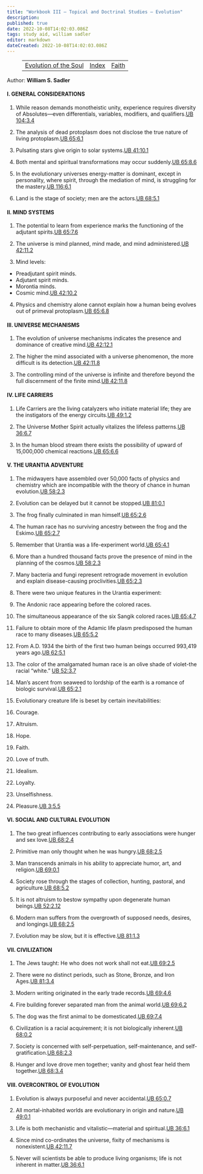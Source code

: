 ```yaml
---
title: "Workbook III — Topical and Doctrinal Studies — Evolution"
description: 
published: true
date: 2022-10-08T14:02:03.086Z
tags: study aid, william sadler
editor: markdown
dateCreated: 2022-10-08T14:02:03.086Z
---
```


<figure class="table chapter-navigator">
	<table>
		<tbody>
		<tr>
			<td><a href="/en/William_S_Sadler/Workbook_3_Topical_and_Doctrinal_Studies/Evolution_of_the_Soul">Evolution of the Soul</a></td>
			<td><a href="/en/William_S_Sadler/Workbook_3_Topical_and_Doctrinal_Studies/Index">Index</a></td>
			<td><a href="/en/William_S_Sadler/Workbook_3_Topical_and_Doctrinal_Studies/Faith">Faith</a></td>
		</tr>
		</tbody>
	</table>
</figure>

Author: **William S. Sadler**

#### I. GENERAL CONSIDERATIONS

1. While reason demands monotheistic unity, experience requires diversity of Absolutes—even differentials, variables, modifiers, and qualifiers.[UB 104:3.4](/en/The_Urantia_Book/104#p3_4)

2. The analysis of dead protoplasm does not disclose the true nature of living protoplasm.[UB 65:6.1](/en/The_Urantia_Book/65#p6_1)

3. Pulsating stars give origin to solar systems.[UB 41:10.1](/en/The_Urantia_Book/41#p10_1)

4. Both mental and spiritual transformations may occur suddenly.[UB 65:8.6](/en/The_Urantia_Book/65#p8_6)

5. In the evolutionary universes energy-matter is dominant, except in personality, where spirit, through the mediation of mind, is struggling for the mastery.[UB 116:6.1](/en/The_Urantia_Book/116#p6_1)

6. Land is the stage of society; men are the actors.[UB 68:5.1](/en/The_Urantia_Book/68#p5_1)

#### II. MIND SYSTEMS

1. The potential to learn from experience marks the functioning of the adjutant spirits.[UB 65:7.6](/en/The_Urantia_Book/65#p7_6)

2. The universe is mind planned, mind made, and mind administered.[UB 42:11.2](/en/The_Urantia_Book/42#p11_2)

3. Mind levels:

- Preadjutant spirit minds.
- Adjutant spirit minds.
- Morontia minds.
- Cosmic mind.[UB 42:10.2](/en/The_Urantia_Book/42#p10_2)

4. Physics and chemistry alone cannot explain how a human being evolves out of primeval protoplasm.[UB 65:6.8](/en/The_Urantia_Book/65#p6_8)

#### III. UNIVERSE MECHANISMS

1. The evolution of universe mechanisms indicates the presence and dominance of creative mind.[UB 42:12.1](/en/The_Urantia_Book/42#p12_1)

2. The higher the mind associated with a universe phenomenon, the more difficult is its detection.[UB 42:11.8](/en/The_Urantia_Book/42#p11_8)

3. The controlling mind of the universe is infinite and therefore beyond the full discernment of the finite mind.[UB 42:11.8](/en/The_Urantia_Book/42#p11_8)

#### IV. LIFE CARRIERS

1. Life Carriers are the living catalyzers who initiate material life; they are the instigators of the energy circuits.[UB 49:1.2](/en/The_Urantia_Book/49#p1_2)

2. The Universe Mother Spirit actually vitalizes the lifeless patterns.[UB 36:6.7](/en/The_Urantia_Book/36#p6_7)

3. In the human blood stream there exists the possibility of upward of 15,000,000 chemical reactions.[UB 65:6.6](/en/The_Urantia_Book/65#p6_6)

#### V. THE URANTIA ADVENTURE

1. The midwayers have assembled over 50,000 facts of physics and chemistry which are incompatible with the theory of chance in human evolution.[UB 58:2.3](/en/The_Urantia_Book/58#p2_3)

2. Evolution can be delayed but it cannot be stopped.[UB 81:0.1](/en/The_Urantia_Book/81#p0_1)

3. The frog finally culminated in man himself.[UB 65:2.6](/en/The_Urantia_Book/65#p2_6)

4. The human race has no surviving ancestry between the frog and the Eskimo.[UB 65:2.7](/en/The_Urantia_Book/65#p2_7)

5. Remember that Urantia was a life-experiment world.[UB 65:4.1](/en/The_Urantia_Book/65#p4_1)

6. More than a hundred thousand facts prove the presence of mind in the planning of the cosmos.[UB 58:2.3](/en/The_Urantia_Book/58#p2_3)

7. Many bacteria and fungi represent retrograde movement in evolution and explain disease-causing proclivities.[UB 65:2.3](/en/The_Urantia_Book/65#p2_3)

8. There were two unique features in the Urantia experiment:

1. The Andonic race appearing before the colored races.
2. The simultaneous appearance of the six Sangik colored races.[UB 65:4.7](/en/The_Urantia_Book/65#p4_7)

9. Failure to obtain more of the Adamic life plasm predisposed the human race to many diseases.[UB 65:5.2](/en/The_Urantia_Book/65#p5_2)

10. From A.D. 1934 the birth of the first two human beings occurred 993,419 years ago.[UB 62:5.1](/en/The_Urantia_Book/62#p5_1)

11. The color of the amalgamated human race is an olive shade of violet-the racial “white.” [UB 52:3.7](/en/The_Urantia_Book/52#p3_7)

12. Man’s ascent from seaweed to lordship of the earth is a romance of biologic survival.[UB 65:2.1](/en/The_Urantia_Book/65#p2_1)

13. Evolutionary creature life is beset by certain inevitabilities:

1. Courage.
2. Altruism.
3. Hope.
4. Faith.
5. Love of truth.
6. Idealism.
7. Loyalty.
8. Unselfishness.
9. Pleasure.[UB 3:5.5](/en/The_Urantia_Book/3#p5_5)

#### VI. SOCIAL AND CULTURAL EVOLUTION

1. The two great influences contributing to early associations were hunger and sex love.[UB 68:2.4](/en/The_Urantia_Book/68#p2_4)

2. Primitive man only thought when he was hungry.[UB 68:2.5](/en/The_Urantia_Book/68#p2_5)

3. Man transcends animals in his ability to appreciate humor, art, and religion.[UB 69:0.1](/en/The_Urantia_Book/69#p0_1)

4. Society rose through the stages of collection, hunting, pastoral, and agriculture.[UB 68:5.2](/en/The_Urantia_Book/68#p5_2)

5. It is not altruism to bestow sympathy upon degenerate human beings.[UB 52:2.12](/en/The_Urantia_Book/52#p2_12)

6. Modern man suffers from the overgrowth of supposed needs, desires, and longings.[UB 68:2.5](/en/The_Urantia_Book/68#p2_5)

7. Evolution may be slow, but it is effective.[UB 81:1.3](/en/The_Urantia_Book/81#p1_3)

#### VII. CIVILIZATION

1. The Jews taught: He who does not work shall not eat.[UB 69:2.5](/en/The_Urantia_Book/69#p2_5)

2. There were no distinct periods, such as Stone, Bronze, and Iron Ages.[UB 81:3.4](/en/The_Urantia_Book/81#p3_4)

3. Modern writing originated in the early trade records.[UB 69:4.6](/en/The_Urantia_Book/69#p4_6)

4. Fire building forever separated man from the animal world.[UB 69:6.2](/en/The_Urantia_Book/69#p6_2)

5. The dog was the first animal to be domesticated.[UB 69:7.4](/en/The_Urantia_Book/69#p7_4)

6. Civilization is a racial acquirement; it is not biologically inherent.[UB 68:0.2](/en/The_Urantia_Book/68#p0_2)

7. Society is concerned with self-perpetuation, self-maintenance, and self-gratification.[UB 68:2.3](/en/The_Urantia_Book/68#p2_3)

8. Hunger and love drove men together; vanity and ghost fear held them together.[UB 68:3.4](/en/The_Urantia_Book/68#p3_4)

#### VIII. OVERCONTROL OF EVOLUTION

1. Evolution is always purposeful and never accidental.[UB 65:0.7](/en/The_Urantia_Book/65#p0_7)

2. All mortal-inhabited worlds are evolutionary in origin and nature.[UB 49:0.1](/en/The_Urantia_Book/49#p0_1)

3. Life is both mechanistic and vitalistic—material and spiritual.[UB 36:6.1](/en/The_Urantia_Book/36#p6_1)

4. Since mind co-ordinates the universe, fixity of mechanisms is nonexistent.[UB 42:11.7](/en/The_Urantia_Book/42#p11_7)

5. Never will scientists be able to produce living organisms; life is not inherent in matter.[UB 36:6.1](/en/The_Urantia_Book/36#p6_1)